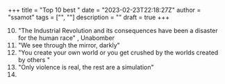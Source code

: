 +++
title = "Top 10 best "
date = "2023-02-23T22:18:27Z"
author = "ssamot"
tags = ["", ""]
description = ""
draft = true
+++

10. "The Industrial Revolution and its consequences have been a disaster for the human race" , Unabomber 
9. "We see through the mirror, darkly"
8. "You create your own world or you get crushed by the worlds created by others "
7. "Only violence is real, the rest are a simulation"
6. 